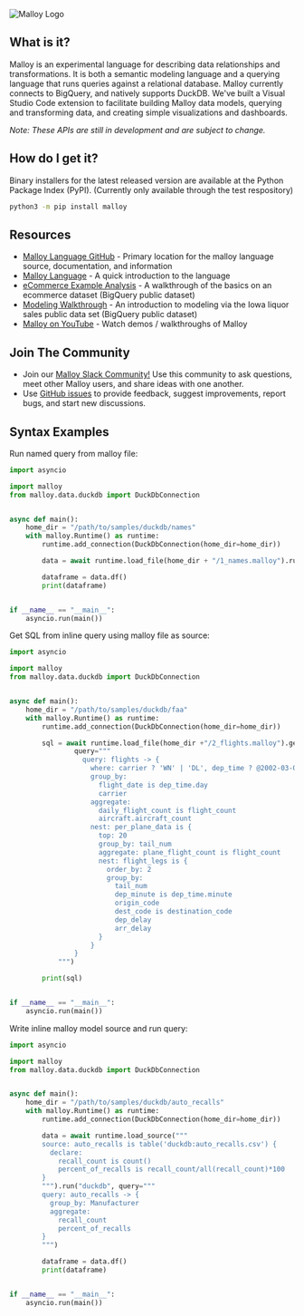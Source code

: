 ![Malloy Logo](https://raw.githubusercontent.com/malloydata/malloy-py/main/assets/malloy_square_centered.png)

## What is it?

Malloy is an experimental language for describing data relationships and transformations. It is both a semantic modeling language and a querying language that runs queries against a relational database. Malloy currently connects to BigQuery, and natively supports DuckDB. We've built a Visual Studio Code extension to facilitate building Malloy data models, querying and transforming data, and creating simple visualizations and dashboards.

*Note: These APIs are still in development and are subject to change.*

## How do I get it?

Binary installers for the latest released version are available at the Python Package Index (PyPI). (Currently only available through the test respository)

```sh
python3 -m pip install malloy
```

## Resources
- [Malloy Language GitHub](https://github.com/looker-open-source/malloy/) - Primary location for the malloy language source, documentation, and information
- [Malloy Language](https://looker-open-source.github.io/malloy/documentation/language/basic.html) - A quick introduction to the language
- [eCommerce Example Analysis](https://looker-open-source.github.io/malloy/documentation/examples/ecommerce.html) - A walkthrough of the basics on an ecommerce dataset (BigQuery public dataset)
- [Modeling Walkthrough](https://looker-open-source.github.io/malloy/documentation/examples/iowa/iowa.html) - An introduction to modeling via the Iowa liquor sales public data set (BigQuery public dataset)
- [Malloy on YouTube](https://www.youtube.com/channel/UCfN2td1dzf-fKmVtaDjacsg) - Watch demos / walkthroughs of Malloy

## Join The Community

- Join our [Malloy Slack Community!](https://join.slack.com/t/malloy-community/shared_invite/zt-upi18gic-W2saeFu~VfaVM1~HIerJ7w) Use this community to ask questions, meet other Malloy users, and share ideas with one another.
- Use [GitHub issues](https://github.com/looker-open-source/malloy/issues) to provide feedback, suggest improvements, report bugs, and start new discussions.

## Syntax Examples

Run named query from malloy file:

```python
import asyncio

import malloy
from malloy.data.duckdb import DuckDbConnection


async def main():
    home_dir = "/path/to/samples/duckdb/names"
    with malloy.Runtime() as runtime:
        runtime.add_connection(DuckDbConnection(home_dir=home_dir))

        data = await runtime.load_file(home_dir + "/1_names.malloy").run("duckdb", named_query="j_names")

        dataframe = data.df()
        print(dataframe)


if __name__ == "__main__":
    asyncio.run(main())


```

Get SQL from inline query using malloy file as source:

```python
import asyncio

import malloy
from malloy.data.duckdb import DuckDbConnection


async def main():
    home_dir = "/path/to/samples/duckdb/faa"
    with malloy.Runtime() as runtime:
        runtime.add_connection(DuckDbConnection(home_dir=home_dir))

        sql = await runtime.load_file(home_dir +"/2_flights.malloy").get_sql(
                query="""
                  query: flights -> {
                    where: carrier ? 'WN' | 'DL', dep_time ? @2002-03-03 
                    group_by: 
                      flight_date is dep_time.day
                      carrier
                    aggregate: 
                      daily_flight_count is flight_count
                      aircraft.aircraft_count
                    nest: per_plane_data is {
                      top: 20
                      group_by: tail_num
                      aggregate: plane_flight_count is flight_count
                      nest: flight_legs is {
                        order_by: 2
                        group_by:
                          tail_num
                          dep_minute is dep_time.minute
                          origin_code
                          dest_code is destination_code
                          dep_delay
                          arr_delay
                      }
                    }
                }
            """)

        print(sql)


if __name__ == "__main__":
    asyncio.run(main())

```

Write inline malloy model source and run query:

```python
import asyncio

import malloy
from malloy.data.duckdb import DuckDbConnection


async def main():
    home_dir = "/path/to/samples/duckdb/auto_recalls"
    with malloy.Runtime() as runtime:
        runtime.add_connection(DuckDbConnection(home_dir=home_dir))

        data = await runtime.load_source("""
        source: auto_recalls is table('duckdb:auto_recalls.csv') {
          declare:
            recall_count is count()
            percent_of_recalls is recall_count/all(recall_count)*100
        }
        """).run("duckdb", query="""
        query: auto_recalls -> {
          group_by: Manufacturer
          aggregate:
            recall_count
            percent_of_recalls
        }
        """)

        dataframe = data.df()
        print(dataframe)


if __name__ == "__main__":
    asyncio.run(main())

```
